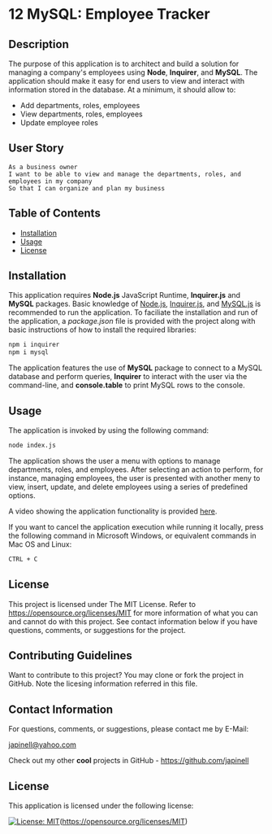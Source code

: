 # 12 MySQL: Employee Tracker

## Description

The purpose of this application is to architect and build a solution for managing a company's employees using **Node**, **Inquirer**, and **MySQL**. The application should make it easy for end users to view and interact with information stored in the database. At a minimum, it should allow to:

- Add departments, roles, employees
- View departments, roles, employees
- Update employee roles

## User Story

```
As a business owner
I want to be able to view and manage the departments, roles, and employees in my company
So that I can organize and plan my business
```

## Table of Contents

- [Installation](#installation)
- [Usage](#usage)
- [License](#license)

## Installation

This application requires **Node.js** JavaScript Runtime, **Inquirer.js** and **MySQL** packages. Basic knowledge of [Node.js](https://nodejs.org/en/), [Inquirer.js](https://www.npmjs.com/package/inquirer), and [MySQL.js](https://www.npmjs.com/package/mysql) is recommended to run the application. To faciliate the installation and run of the application, a _package.json_ file is provided with the project along with basic instructions of how to install the required libraries:

```bash
npm i inquirer
npm i mysql
```

The application features the use of **MySQL** package to connect to a MySQL database and perform queries, **Inquirer** to interact with the user via the command-line, and **console.table** to print MySQL rows to the console.

## Usage

The application is invoked by using the following command:

```bash
node index.js
```

The application shows the user a menu with options to manage departments, roles, and employees. After selecting an action to perform, for instance, managing employees, the user is presented with another meny to view, insert, update, and delete employees using a series of predefined options.

A video showing the application functionality is provided [here](https://drive.google.com/file/d/1o3UEQjAwcmY0DVpynNRnIe65wxK-pugZ/view).

If you want to cancel the application execution while running it locally, press the following command in Microsoft Windows, or equivalent commands in Mac OS and Linux:

```bash
CTRL + C
```

## License

This project is licensed under The MIT License. Refer to https://opensource.org/licenses/MIT for more information of what you can and cannot do with this project. See contact information below if you have questions, comments, or suggestions for the project.

## Contributing Guidelines

Want to contribute to this project? You may clone or fork the project in GitHub. Note the licesing information referred in this file.

## Contact Information

For questions, comments, or suggestions, please contact me by E-Mail:

japinell@yahoo.com

Check out my other **cool** projects in GitHub - https://github.com/japinell

## License

This application is licensed under the following license:

[![License: MIT](https://img.shields.io/badge/License-MIT-yellow.svg)](https://opensource.org/licenses/MIT)(https://opensource.org/licenses/MIT)
